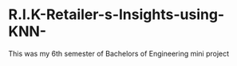 # R.I.K-Retailer-s-Insights-using-KNN-
This was my 6th semester of Bachelors of Engineering mini project

